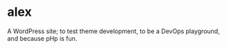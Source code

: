 # alex
A WordPress site; to test theme development, to be a DevOps playground, and because pHp is fun.
